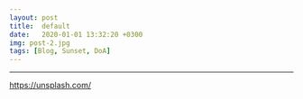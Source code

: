 ```yaml
---
layout: post
title:  default
date:   2020-01-01 13:32:20 +0300
img: post-2.jpg
tags: [Blog, Sunset, DoA]
---
```




---

https://unsplash.com/
